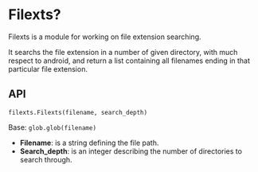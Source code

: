 # Filexts?
Filexts is a module for working on file extension searching.

It searchs the file extension in a number of given directory, with much respect to android,
and return a list containing all filenames ending in that particular file extension.

## API
`filexts.Filexts(filename, search_depth)`

Base: `glob.glob(filename)`
* **Filename**: is a string defining the file path.
* **Search_depth**: is an integer describing the number of directories to search through.
